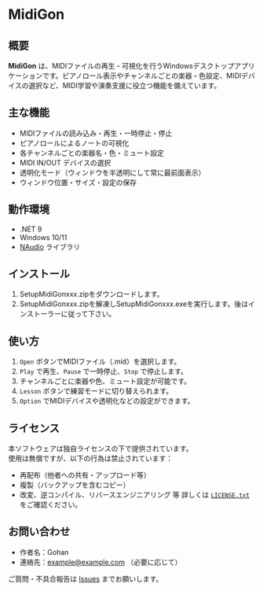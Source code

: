 # MidiGon

## 概要
**MidiGon** は、MIDIファイルの再生・可視化を行うWindowsデスクトップアプリケーションです。ピアノロール表示やチャンネルごとの楽器・色設定、MIDIデバイスの選択など、MIDI学習や演奏支援に役立つ機能を備えています。

## 主な機能
- MIDIファイルの読み込み・再生・一時停止・停止
- ピアノロールによるノートの可視化
- 各チャンネルごとの楽器名・色・ミュート設定
- MIDI IN/OUT デバイスの選択
- 透明化モード（ウィンドウを半透明にして常に最前面表示）
- ウィンドウ位置・サイズ・設定の保存

## 動作環境
- .NET 9
- Windows 10/11
- [NAudio](https://github.com/naudio/NAudio) ライブラリ

## インストール
1. SetupMidiGonxxx.zipをダウンロードします。
2. SetupMidiGonxxx.zipを解凍しSetupMidiGonxxx.exeを実行します。後はインストーラーに従って下さい。

## 使い方
1. `Open` ボタンでMIDIファイル（.mid）を選択します。
2. `Play` で再生、`Pause` で一時停止、`Stop` で停止します。
3. チャンネルごとに楽器や色、ミュート設定が可能です。
4. `Lesson` ボタンで練習モードに切り替えられます。
5. `Option` でMIDIデバイスや透明化などの設定ができます。
## ライセンス
本ソフトウェアは独自ライセンスの下で提供されています。  
使用は無償ですが、以下の行為は禁止されています：

- 再配布（他者への共有・アップロード等）
- 複製（バックアップを含むコピー）
- 改変、逆コンパイル、リバースエンジニアリング 等
詳しくは [`LICENSE.txt`](./LICENSE.txt) をご確認ください。

## お問い合わせ
- 作者名：Gohan
- 連絡先：example@example.com （必要に応じて）

ご質問・不具合報告は [Issues](https://github.com/GOHAN-JP/MidiGon/issues) までお願いします。
